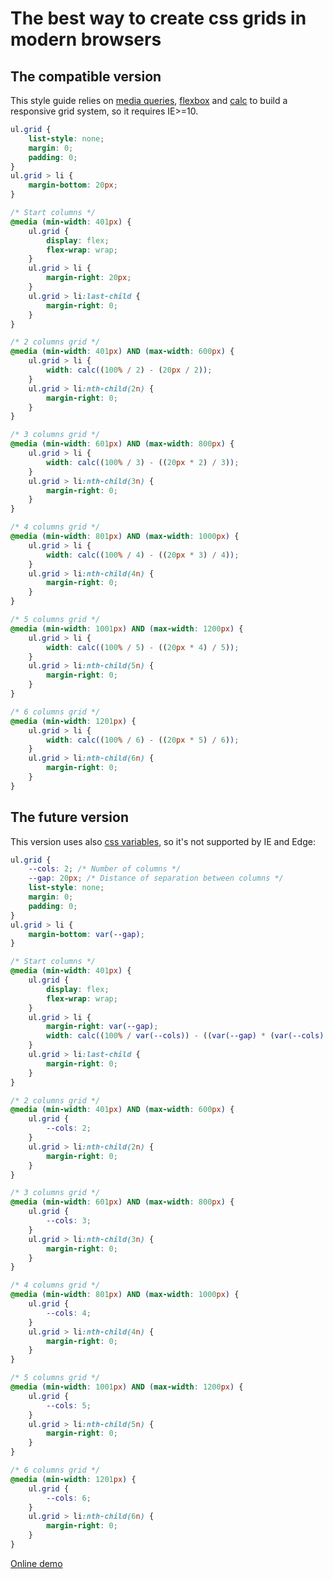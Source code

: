 # The best way to create css grids in modern browsers

## The compatible version

This style guide relies on [media queries](http://caniuse.com/#feat=css-mediaqueries), [flexbox](http://caniuse.com/#feat=flexbox) and [calc](http://caniuse.com/#search=calc) to build a responsive grid system, so it requires IE>=10.

```css
ul.grid {
    list-style: none;
    margin: 0;
    padding: 0;
}
ul.grid > li {
    margin-bottom: 20px;
}

/* Start columns */
@media (min-width: 401px) {
    ul.grid {
        display: flex;
        flex-wrap: wrap;
    }
    ul.grid > li {
        margin-right: 20px;
    }
    ul.grid > li:last-child {
        margin-right: 0;
    }
}

/* 2 columns grid */
@media (min-width: 401px) AND (max-width: 600px) {
    ul.grid > li {
        width: calc((100% / 2) - (20px / 2));
    }
    ul.grid > li:nth-child(2n) {
        margin-right: 0;
    }
}

/* 3 columns grid */
@media (min-width: 601px) AND (max-width: 800px) {
    ul.grid > li {
        width: calc((100% / 3) - ((20px * 2) / 3));
    }
    ul.grid > li:nth-child(3n) {
        margin-right: 0;
    }
}

/* 4 columns grid */
@media (min-width: 801px) AND (max-width: 1000px) {
    ul.grid > li {
        width: calc((100% / 4) - ((20px * 3) / 4));
    }
    ul.grid > li:nth-child(4n) {
        margin-right: 0;
    }
}

/* 5 columns grid */
@media (min-width: 1001px) AND (max-width: 1200px) {
    ul.grid > li {
        width: calc((100% / 5) - ((20px * 4) / 5));
    }
    ul.grid > li:nth-child(5n) {
        margin-right: 0;
    }
}

/* 6 columns grid */
@media (min-width: 1201px) {
    ul.grid > li {
        width: calc((100% / 6) - ((20px * 5) / 6));
    }
    ul.grid > li:nth-child(6n) {
        margin-right: 0;
    }
}
```

## The future version

This version uses also [css variables](http://caniuse.com/#feat=css-variables), so it's not supported by IE and Edge:

```css
ul.grid {
    --cols: 2; /* Number of columns */
    --gap: 20px; /* Distance of separation between columns */
    list-style: none;
    margin: 0;
    padding: 0;
}
ul.grid > li {
    margin-bottom: var(--gap);
}

/* Start columns */
@media (min-width: 401px) {
    ul.grid {
        display: flex;
        flex-wrap: wrap;
    }
    ul.grid > li {
        margin-right: var(--gap);
        width: calc((100% / var(--cols)) - ((var(--gap) * (var(--cols) - 1)) / var(--cols)));
    }
    ul.grid > li:last-child {
        margin-right: 0;
    }
}

/* 2 columns grid */
@media (min-width: 401px) AND (max-width: 600px) {
    ul.grid {
        --cols: 2;
    }
    ul.grid > li:nth-child(2n) {
        margin-right: 0;
    }
}

/* 3 columns grid */
@media (min-width: 601px) AND (max-width: 800px) {
    ul.grid {
        --cols: 3;
    }
    ul.grid > li:nth-child(3n) {
        margin-right: 0;
    }
}

/* 4 columns grid */
@media (min-width: 801px) AND (max-width: 1000px) {
    ul.grid {
        --cols: 4;
    }
    ul.grid > li:nth-child(4n) {
        margin-right: 0;
    }
}

/* 5 columns grid */
@media (min-width: 1001px) AND (max-width: 1200px) {
    ul.grid {
        --cols: 5;
    }
    ul.grid > li:nth-child(5n) {
        margin-right: 0;
    }
}

/* 6 columns grid */
@media (min-width: 1201px) {
    ul.grid {
        --cols: 6;
    }
    ul.grid > li:nth-child(6n) {
        margin-right: 0;
    }
}
```

[Online demo](https://oscarotero.github.io/css-style-guide/tests/grid-variables.html)
